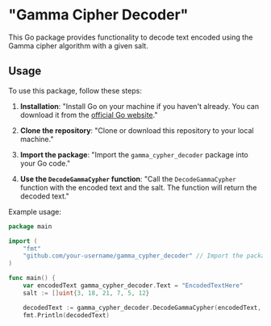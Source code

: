 # "Gamma Cipher Decoder"

This Go package provides functionality to decode text encoded using the Gamma cipher algorithm with a given salt.

## Usage

To use this package, follow these steps:

1. **Installation**: "Install Go on your machine if you haven't already. You can download it from the [official Go website](https://golang.org/dl/)."

2. **Clone the repository**: "Clone or download this repository to your local machine."

3. **Import the package**: "Import the `gamma_cypher_decoder` package into your Go code."

4. **Use the `DecodeGammaCypher` function**: "Call the `DecodeGammaCypher` function with the encoded text and the salt. The function will return the decoded text."

Example usage:

```go
package main

import (
    "fmt"
    "github.com/your-username/gamma_cypher_decoder" // Import the package
)

func main() {
    var encodedText gamma_cypher_decoder.Text = "EncodedTextHere"
    salt := []uint{3, 18, 21, 7, 5, 12}

    decodedText := gamma_cypher_decoder.DecodeGammaCypher(encodedText, salt)
    fmt.Println(decodedText)
```